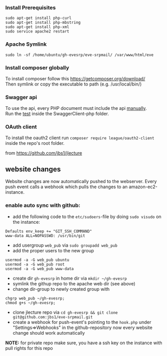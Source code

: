 ### Install Prerequisites

```
sudo apt-get install php-curl
sudo apt-get install php-mbstring
sudo apt-get install php-xml
sudo service apache2 restart
```

### Apache Symlink
```
sudo ln -sf /home/ubuntu/gh-evesrp/eve-srpmail/ /var/www/html/eve
```

### Install composer globally
To install composer follow this https://getcomposer.org/download/  
Then symlink or copy the executable to path (e.g. /usr/local/bin/)


### Swagger api
To use the api, every PHP document must include the api [manually](https://github.com/jbs1/eve-srpmail/tree/master/SwaggerClient-php#manual-installation).  
Run the [test](https://github.com/jbs1/eve-srpmail/tree/master/SwaggerClient-php#tests) inside the SwaggerClient-php folder.


### OAuth client
To install the oauth2 client run `composer require league/oauth2-client` inside the repo's root folder.



from https://github.com/jbs1/jlecture

## website changes
Website changes are now automatically pushed to the webserver. Every push event calls a webhook which pulls the changes to an amazon-ec2-instance.  
### enable auto sync with github:
* add the following code to the `etc/sudoers`-file by doing `sudo visudo` on the instance:
```
Defaults env_keep += "GIT_SSH_COMMAND"
www-data ALL=NOPASSWD: /usr/bin/git
```
* add usergroup `web_pub` via `sudo groupadd web_pub`
* add the proper users to the new group
```
usermod -a -G web_pub ubuntu
usermod -a -G web_pub root
usermod -a -G web_pub www-data
```
* create dir `gh-evesrp` in home dir via `mkdir ~/gh-evesrp`
* symlink the githup repo to the apache web dir (see above)
* change dir-group to newly created group with
```
chgrp web_pub ~/gh-evesrp;
chmod g+s ~/gh-evesrp;
```
* clone jlecture repo via `cd gh-evesrp && git clone git@github.com:jbs1/eve-srpmail.git`
* create a webhook for push-event's pointing to the `hook.php` under "Settings=>Webhooks" in the github-repository
now every website change should work automatically  

**NOTE:** for private repo make sure, you have a ssh key on the instance with pull rights for this repo
